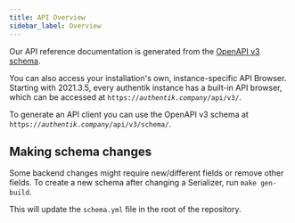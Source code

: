 ```yaml
---
title: API Overview
sidebar_label: Overview
---
```


Our API reference documentation is generated from the <a href="/schema.yml" download="schema.yml">OpenAPI v3 schema</a>.

You can also access your installation's own, instance-specific API Browser. Starting with 2021.3.5, every authentik instance has a built-in API browser, which can be accessed at <code>https://<em>authentik.company</em>/api/v3/</code>.

To generate an API client you can use the OpenAPI v3 schema at <code>https://<em>authentik.company</em>/api/v3/schema/</code>.

## Making schema changes

Some backend changes might require new/different fields or remove other fields. To create a new schema after changing a Serializer, run `make gen-build`.

This will update the `schema.yml` file in the root of the repository.
